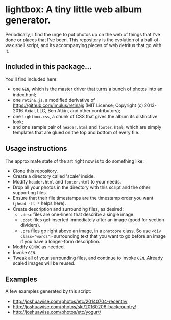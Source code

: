 # lightbox: A tiny little web album generator.

Periodically, I find the urge to put photos up on the web of things that
I've done or places that I've been.  This repository is the evolution of a
ball-of-wax shell script, and its accompanying pieces of web detritus that
go with it.

## Included in this package...

You'll find included here:

* one `GEN`, which is the master driver that turns a bunch of photos into an index.html;
* one `retina.js`, a modified derivative of https://github.com/imulus/retinajs (MIT License; Copyright (c) 2013-2016 Axial, LLC, Ben Atkin, and other contributors);
* one `lightbox.css`, a chunk of CSS that gives the album its distinctive look;
* and one sample pair of `header.html` and `footer.html`, which are simply templates that are glued on the top and bottom of every file.

## Usage instructions

The approximate state of the art right now is to do something like:

* Clone this repository.
* Create a directory called 'scale' inside.
* Modify `header.html` and `footer.html` to your needs.
* Drop all your photos in the directory with this script and the other supporting files.
* Ensure that their file timestamps are the timestamp order you want (`jhead -ft *` helps here).
* Create description and surrounding files, as desired:
  * `.desc` files are one-liners that describe a single image.
  * `.post` files get inserted immediately after an image (good for section dividers).
  * `.pre` files go right above an image, in a `photopre` class.  So use `<div class="words">` surrounding text that you want to go before an image if you have a longer-form description.
* Modify `GENRC` as needed.
* Invoke `GEN`.
* Tweak all of your surrounding files, and continue to invoke `GEN`.  Already scaled images will be reused.

## Examples

A few examples generated by this script:

* http://joshuawise.com/photos/etc/20140704-recently/
* http://joshuawise.com/photos/ski/20160206-backcountry/
* http://joshuawise.com/photos/etc/yogurt/